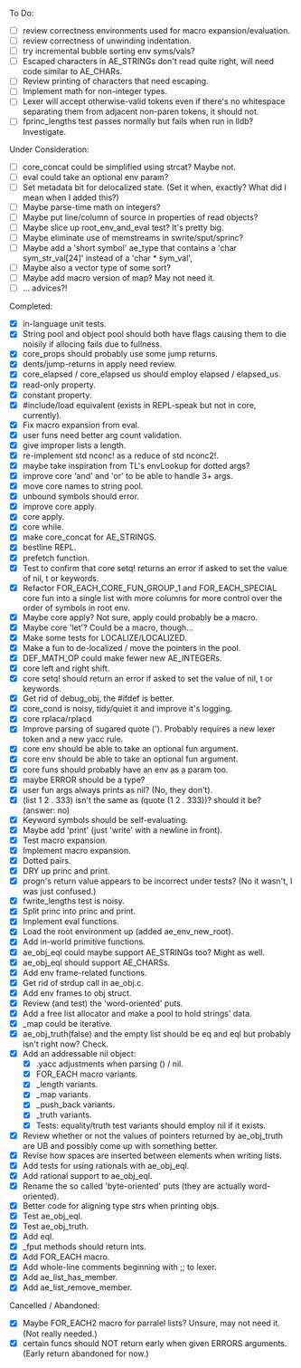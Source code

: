 To Do:
- [ ] review correctness environments used for macro expansion/evaluation.
- [ ] review correctness of unwinding indentation.
- [ ] try incremental bubble sorting env syms/vals?
- [ ] Escaped characters in AE_STRINGs don't read quite right, will need code similar to AE_CHARs.
- [ ] Review printing of characters that need escaping.
- [ ] Implement math for non-integer types.
- [ ] Lexer will accept otherwise-valid tokens even if there's no whitespace separating them from adjacent non-paren tokens, it should not.
- [ ] fprinc_lengths test passes normally but fails when run in lldb? Investigate.

Under Consideration:
- [ ] core_concat could be simplified using strcat? Maybe not.
- [ ] eval could take an optional env param?
- [ ] Set metadata bit for delocalized state. (Set it when, exactly? What did I mean when I added this?)
- [ ] Maybe parse-time math on integers?
- [ ] Maybe put line/column of source in properties of read objects?
- [ ] Maybe slice up root_env_and_eval test? It's pretty big.
- [ ] Maybe eliminate use of memstreams in swrite/sput/sprinc?
- [ ] Maybe add a 'short symbol' ae_type that contains a 'char sym_str_val[24]' instead of a 'char * sym_val',
- [ ] Maybe also a vector type of some sort?
- [ ] Maybe add macro version of map? May not need it.
- [ ] ... advices?!

Completed:
- [x] in-language unit tests.
- [x] String pool and object pool should both have flags causing them to die noisily if allocing fails due to fullness.
- [x] core_props should probably use some jump returns.
- [x] dents/jump-returns in apply need review.
- [x] core_elapsed / core_elapsed us should employ elapsed / elapsed_us.
- [x] read-only property.
- [x] constant property.
- [x] #include/load equivalent (exists in REPL-speak but not in core, currently).
- [x] Fix macro expansion from eval.
- [x] user funs need better arg count validation.
- [x] give improper lists a length.
- [x] re-implement std nconc! as a reduce of std nconc2!.
- [x] maybe take inspiration from TL's envLookup for dotted args?
- [x] improve core 'and' and 'or' to be able to handle 3+ args.
- [x] move core names to string pool.
- [x] unbound symbols should error.
- [x] improve core apply.
- [x] core apply.
- [x] core while.
- [x] make core_concat for AE_STRINGS.
- [x] bestline REPL.
- [x] prefetch function.
- [x] Test to confirm that core setq! returns an error if asked to set the value of nil, t or keywords.
- [x] Refactor FOR_EACH_CORE_FUN_GROUP_1 and FOR_EACH_SPECIAL core fun into a single list with more columns for more control over the order of symbols in root env.
- [x] Maybe core apply? Not sure, apply could probably be a macro.
- [x] Maybe core 'let'? Could be a macro, though...
- [x] Make some tests for LOCALIZE/LOCALIZED.
- [x] Make a fun to de-localized / move the pointers in the pool.
- [x] DEF_MATH_OP could make fewer new AE_INTEGERs.
- [x] core left and right shift.
- [x] core setq! should return an error if asked to set the value of nil, t or keywords.
- [x] Get rid of debug_obj, the #ifdef is better.
- [x] core_cond is noisy, tidy/quiet it and improve it's logging.
- [x] core rplaca/rplacd
- [x] Improve parsing of sugared quote ('). Probably requires a new lexer token and a new yacc rule.
- [x] core env should be able to take an optional fun argument.
- [x] core env should be able to take an optional fun argument.
- [x] core funs should probably have an env as a param too.
- [x] maybe ERROR should be a type?
- [x] user fun args always prints as nil? (No, they don't).
- [x] (list 1 2 . 333) isn't the same as (quote (1 2 . 333))? should it be? (answer: no)
- [x] Keyword symbols should be self-evaluating.
- [x] Maybe add 'print' (just 'write' with a newline in front).
- [x] Test macro expansion.
- [x] Implement macro expansion.
- [x] Dotted pairs. 
- [x] DRY up princ and print.
- [x] progn's return value appears to be incorrect under tests? (No it wasn't, I was just confused.)
- [x] fwrite_lengths test is noisy.
- [x] Split princ into princ and print.
- [x] Implement eval functions.
- [x] Load the root environment up (added ae_env_new_root).
- [x] Add in-world primitive functions.
- [x] ae_obj_eql could maybe support AE_STRINGs too? Might as well.
- [x] ae_obj_eql should support AE_CHARSs.
- [x] Add env frame-related functions.
- [x] Get rid of strdup call in ae_obj.c.
- [x] Add env frames to obj struct.
- [x] Review (and test) the 'word-oriented' puts.
- [x] Add a free list allocator and make a pool to hold strings' data.
- [x] _map could be iterative.
- [x] ae_obj_truth(false) and the empty list should be eq and eql but probably isn't right now? Check.
- [X] Add an addressable nil object:
    - [x] .yacc adjustments when parsing () / nil.
    - [x] FOR_EACH macro variants.
    - [x] _length variants.
    - [x] _map variants.
    - [x] _push_back variants.
    - [x] _truth variants.
    - [x] Tests: equality/truth test variants should employ nil if it exists.
- [x] Review whether or not the values of pointers returned by ae_obj_truth are UB and possibly come up with something better.
- [x] Revise how spaces are inserted between elements when writing lists.
- [x] Add tests for using rationals with ae_obj_eql.
- [x] Add rational support to ae_obj_eql.
- [x] Rename the so called 'byte-oriented' puts (they are actually word-oriented).
- [x] Better code for aligning type strs when printing objs.
- [x] Test ae_obj_eql.
- [x] Test ae_obj_truth.
- [x] Add eql.
- [x] _fput methods should return ints.
- [x] Add FOR_EACH macro.
- [x] Add whole-line comments beginning with ;; to lexer.
- [x] Add ae_list_has_member.
- [x] Add ae_list_remove_member.

Cancelled / Abandoned:
- [x] Maybe FOR_EACH2 macro for parralel lists? Unsure, may not need it. (Not really needed.)
- [x] certain funcs should NOT return early when given ERRORS arguments. (Early return abandoned for now.)
